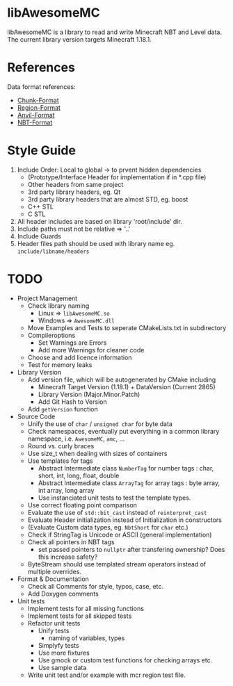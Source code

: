 # libAwesomeMC

libAwesomeMC is a library to read and write Minecraft NBT and Level data.
The current library version targets Minecraft 1.18.1.

# References

Data format references:
* [Chunk-Format](https://minecraft.fandom.com/wiki/Chunk_format)
* [Region-Format](https://minecraft.fandom.com/wiki/Region_file_format)
* [Anvil-Format](https://minecraft.fandom.com/wiki/Anvil_file_format)
* [NBT-Format](https://minecraft.fandom.com/wiki/NBT_format)

# Style Guide

1. Include Order: Local to global -> to prvent hidden dependencies
    * (Prototype/Interface Header for implementation if in *.cpp file)
    * Other headers from same project
    * 3rd party library headers, eg. Qt
    * 3rd party library headers that are almost STD, eg. boost
    * C++ STL
    * C STL 
2. All header includes are based on library 'root/include' dir.
3. Include paths must not be relative => '..'
4. Include Guards 
5. Header files path should be used with library name eg. `include/libname/headers` 

# TODO

- Project Management
  - Check library naming
    - Linux => `libAwesomeMC.so`
    - Windows => `AwesomeMC.dll`
  - Move Examples and Tests to seperate CMakeLists.txt in subdirectory
  - Compileroptions
    - Set Warnings are Errors
    - Add more Warnings for cleaner code
  - Choose and add licence information
  - Test for memory leaks
- Library Version
  - Add version file, which will be autogenerated by CMake including
    - Minecraft Target Version (1.18.1) + DataVersion (Current 2865)
    - Library Version (Major.Minor.Patch)
    - Add Git Hash to Version
  - Add `getVersion` function
- Source Code
  - Unify the use of `char` / `unsigned char` for byte data
  - Check namespaces, eventually put everything in a common library namespace, i.e. `AwesomeMC`, `amc`, ...
  - Round vs. curly braces
  - Use size_t when dealing with sizes of containers
  - Use templates for tags
    - Abstract Intermediate class `NumberTag` for number tags : char, short, int, long, float, double
    - Abstract Intermediate class `ArrayTag` for array tags : byte array, int array, long array
    - Use instanciated unit tests to test the template types.
  - Use correct floating point comparison
  - Evaluate the use of `std::bit_cast` instead of `reinterpret_cast`
  - Evaluate Header initialization instead of Initialization in constructors
  - (Evaluate Custom data types, eg. `NbtShort` for `char` etc.)
  - Check if StringTag is Unicode or ASCII (general implementation)
  - Check all pointers in NBT tags
    - set passed pointers to `nullptr` after transfering ownership? Does this increase safety?
  - ByteStream should use templated stream operators instead of multiple overrides.
- Format & Documentation
  - Check all Comments for style, typos, case, etc.
  - Add Doxygen comments
- Unit tests
  - Implement tests for all missing functions
  - Implement tests for all skipped tests
  - Refactor unit tests
    - Unify tests
      - naming of variables, types
    - Simplyfy tests
    - Use more fixtures
    - Use gmock or custom test functions for checking arrays etc.
    - Use sample data
  - Write unit test and/or example with mcr region test file.
